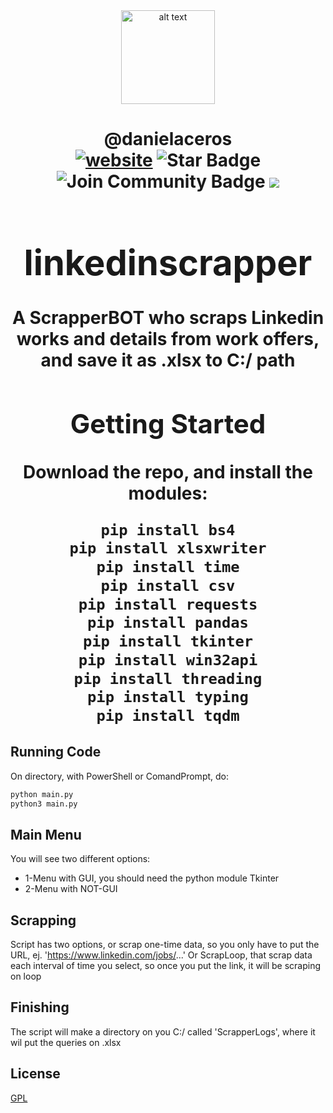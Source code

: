 <html>
<div align="center">
<img src="https://play-lh.googleusercontent.com/kMofEFLjobZy_bCuaiDogzBcUT-dz3BBbOrIEjJ-hqOabjK8ieuevGe6wlTD15QzOqw" alt="alt text" width="150" height="150"></img>
</div>
<h1 align="center">@danielaceros
<div align="center">
<a href=https://github.com/danielaceros><img src="https://img.shields.io/static/v1?label=&labelColor=505050&message=@danielaceros&color=%230076D6&style=flat&logo=google-chrome&logoColor=%230076D6" alt="website"/></a>
<img src="https://img.shields.io/github/followers/danielaceros?style=social" alt="Star Badge"/>
<a><img src="https://img.shields.io/github/last-commit/danielaceros/instaloaderbot" alt="Join Community Badge"/></a>
<a><img src="https://img.shields.io/github/repo-size/danielaceros/instaloaderbot" />
</div>
</html>

# linkedinscrapper
A ScrapperBOT who scraps Linkedin works and details from work offers, and save it as .xlsx to C:/ path
## Getting Started
Download the repo, and install the modules:
```bash
pip install bs4
pip install xlsxwriter
pip install time
pip install csv
pip install requests
pip install pandas
pip install tkinter
pip install win32api
pip install threading
pip install typing
pip install tqdm
```
## Running Code
On directory, with PowerShell or ComandPrompt, do:
```bash
python main.py
python3 main.py
```
## Main Menu
You will see two different options:
* 1-Menu with GUI, you should need the python module Tkinter
* 2-Menu with NOT-GUI
## Scrapping
Script has two options, or scrap one-time data, so you only have to put the URL, ej. 'https://www.linkedin.com/jobs/...'
Or ScrapLoop, that scrap data each interval of time you select, so once you put the link, it will be scraping on loop
## Finishing
The script will make a directory on you C:/ called 'ScrapperLogs', where it wil put the queries on .xlsx
## License
[GPL](https://choosealicense.com/licenses/gpl-3.0/)
